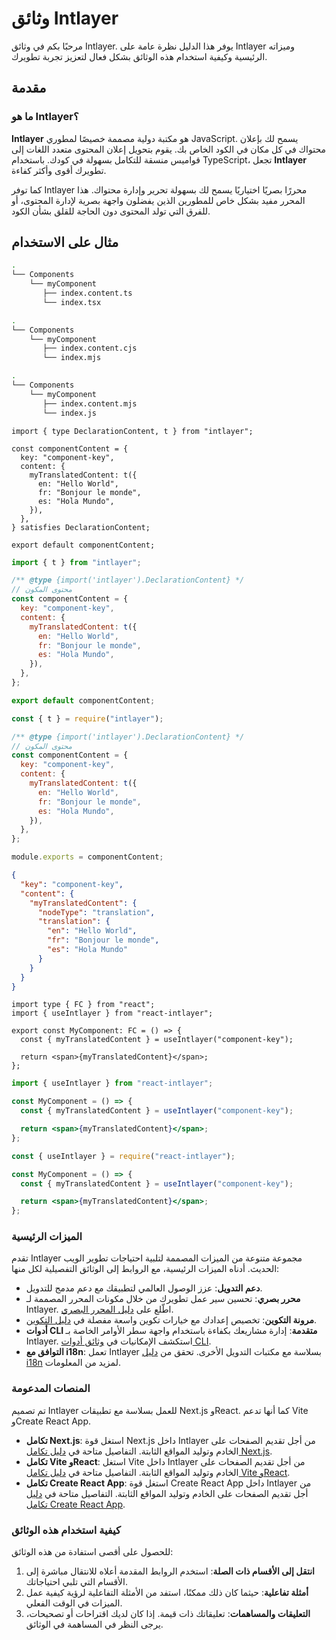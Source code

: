 # وثائق Intlayer

مرحبًا بكم في وثائق Intlayer. يوفر هذا الدليل نظرة عامة على Intlayer وميزاته الرئيسية وكيفية استخدام هذه الوثائق بشكل فعال لتعزيز تجربة تطويرك.

## مقدمة

### ما هو Intlayer؟

**Intlayer** هو مكتبة دولية مصممة خصيصًا لمطوري JavaScript. يسمح لك بإعلان محتواك في كل مكان في الكود الخاص بك. يقوم بتحويل إعلان المحتوى متعدد اللغات إلى قواميس منسقة للتكامل بسهولة في كودك. باستخدام TypeScript، تجعل **Intlayer** تطويرك أقوى وأكثر كفاءة.

كما توفر Intlayer محررًا بصريًا اختياريًا يسمح لك بسهولة تحرير وإدارة محتواك. هذا المحرر مفيد بشكل خاص للمطورين الذين يفضلون واجهة بصرية لإدارة المحتوى، أو للفرق التي تولد المحتوى دون الحاجة للقلق بشأن الكود.

## مثال على الاستخدام

```bash codeFormat="typescript"
.
└── Components
    └── myComponent
       ├── index.content.ts
       └── index.tsx
```

```bash codeFormat="commonjs"
.
└── Components
    └── myComponent
       ├── index.content.cjs
       └── index.mjs
```

```bash codeFormat="esm"
.
└── Components
    └── myComponent
       ├── index.content.mjs
       └── index.js
```

```tsx fileName="src/components/myComponent/myComponent.content.ts" contentDeclarationFormat="typescript"
import { type DeclarationContent, t } from "intlayer";

const componentContent = {
  key: "component-key",
  content: {
    myTranslatedContent: t({
      en: "Hello World",
      fr: "Bonjour le monde",
      es: "Hola Mundo",
    }),
  },
} satisfies DeclarationContent;

export default componentContent;
```

```javascript fileName="src/components/myComponent/myComponent.content.mjs" contentDeclarationFormat="esm"
import { t } from "intlayer";

/** @type {import('intlayer').DeclarationContent} */
// محتوى المكون
const componentContent = {
  key: "component-key",
  content: {
    myTranslatedContent: t({
      en: "Hello World",
      fr: "Bonjour le monde",
      es: "Hola Mundo",
    }),
  },
};

export default componentContent;
```

```javascript fileName="src/components/myComponent/myComponent.content.cjs" contentDeclarationFormat="commonjs"
const { t } = require("intlayer");

/** @type {import('intlayer').DeclarationContent} */
// محتوى المكون
const componentContent = {
  key: "component-key",
  content: {
    myTranslatedContent: t({
      en: "Hello World",
      fr: "Bonjour le monde",
      es: "Hola Mundo",
    }),
  },
};

module.exports = componentContent;
```

```json fileName="src/components/myComponent/myComponent.content.json" contentDeclarationFormat="json"
{
  "key": "component-key",
  "content": {
    "myTranslatedContent": {
      "nodeType": "translation",
      "translation": {
        "en": "Hello World",
        "fr": "Bonjour le monde",
        "es": "Hola Mundo"
      }
    }
  }
}
```

```tsx fileName="src/components/myComponent/MyComponent.tsx" codeFormat="typescript"
import type { FC } from "react";
import { useIntlayer } from "react-intlayer";

export const MyComponent: FC = () => {
  const { myTranslatedContent } = useIntlayer("component-key");

  return <span>{myTranslatedContent}</span>;
};
```

```jsx fileName="src/components/myComponent/MyComponent.mjx" codeFormat="esm"
import { useIntlayer } from "react-intlayer";

const MyComponent = () => {
  const { myTranslatedContent } = useIntlayer("component-key");

  return <span>{myTranslatedContent}</span>;
};
```

```jsx fileName="src/components/myComponent/MyComponent.csx" codeFormat="commonjs"
const { useIntlayer } = require("react-intlayer");

const MyComponent = () => {
  const { myTranslatedContent } = useIntlayer("component-key");

  return <span>{myTranslatedContent}</span>;
};
```

### الميزات الرئيسية

تقدم Intlayer مجموعة متنوعة من الميزات المصممة لتلبية احتياجات تطوير الويب الحديث. أدناه الميزات الرئيسية، مع الروابط إلى الوثائق التفصيلية لكل منها:

- **دعم التدويل**: عزز الوصول العالمي لتطبيقك مع دعم مدمج للتدويل.
- **محرر بصري**: تحسين سير عمل تطويرك من خلال مكونات المحرر المصممة لـ Intlayer. اطّلع على [دليل المحرر البصري](https://github.com/aymericzip/intlayer/blob/main/docs/ar/intlayer_editor.md).
- **مرونة التكوين**: تخصيص إعدادك مع خيارات تكوين واسعة مفصلة في [دليل التكوين](https://github.com/aymericzip/intlayer/blob/main/docs/ar/configuration.md).
- **أدوات CLI متقدمة**: إدارة مشاريعك بكفاءة باستخدام واجهة سطر الأوامر الخاصة بـ Intlayer. استكشف الإمكانيات في [وثائق أدوات CLI](https://github.com/aymericzip/intlayer/blob/main/docs/ar/intlayer_cli.md).
- **التوافق مع i18n**: تعمل Intlayer بسلاسة مع مكتبات التدويل الأخرى. تحقق من [دليل i18n](https://github.com/aymericzip/intlayer/blob/main/docs/ar/intlayer_with_i18next.md) لمزيد من المعلومات.

### المنصات المدعومة

تم تصميم Intlayer للعمل بسلاسة مع تطبيقات Next.js وReact. كما أنها تدعم Vite وCreate React App.

- **تكامل Next.js**: استغل قوة Next.js داخل Intlayer من أجل تقديم الصفحات على الخادم وتوليد المواقع الثابتة. التفاصيل متاحة في [دليل تكامل Next.js](https://github.com/aymericzip/intlayer/blob/main/docs/ar/intlayer_with_nextjs_15.md).
- **تكامل Vite وReact**: استغل Vite داخل Intlayer من أجل تقديم الصفحات على الخادم وتوليد المواقع الثابتة. التفاصيل متاحة في [دليل تكامل Vite وReact](https://github.com/aymericzip/intlayer/blob/main/docs/ar/intlayer_with_vite+react.md).
- **تكامل Create React App**: استغل قوة Create React App داخل Intlayer من أجل تقديم الصفحات على الخادم وتوليد المواقع الثابتة. التفاصيل متاحة في [دليل تكامل Create React App](https://github.com/aymericzip/intlayer/blob/main/docs/ar/intlayer_with_create_react_app.md).

### كيفية استخدام هذه الوثائق

للحصول على أقصى استفادة من هذه الوثائق:

1. **انتقل إلى الأقسام ذات الصلة**: استخدم الروابط المقدمة أعلاه للانتقال مباشرة إلى الأقسام التي تلبي احتياجاتك.
2. **أمثلة تفاعلية**: حيثما كان ذلك ممكنًا، استفد من الأمثلة التفاعلية لرؤية كيفية عمل الميزات في الوقت الفعلي.
3. **التعليقات والمساهمات**: تعليقاتك ذات قيمة. إذا كان لديك اقتراحات أو تصحيحات، يرجى النظر في المساهمة في الوثائق.
